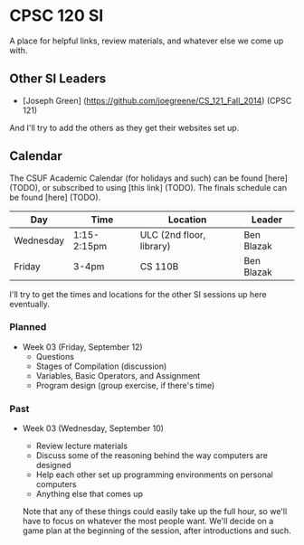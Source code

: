 # CPSC 120 SI

A place for helpful links, review materials, and whatever else we come up with.


## Other SI Leaders

- [Joseph Green] (https://github.com/joegreene/CS_121_Fall_2014) (CPSC 121)

<!-- TODO -->
And I'll try to add the others as they get their websites set up.


## Calendar

The CSUF Academic Calendar (for holidays and such) can be found [here] (TODO),
or subscribed to using [this link] (TODO).  The finals schedule can be found
[here] (TODO).

|    Day    |    Time     |         Location         |   Leader   |
| --------- | ----------- | ------------------------ | ---------- |
| Wednesday | 1:15-2:15pm | ULC (2nd floor, library) | Ben Blazak |
| Friday    | 3-4pm       | CS 110B                  | Ben Blazak |

<!-- TODO -->
I'll try to get the times and locations for the other SI sessions up here
eventually.

### Planned

- Week 03 (Friday, September 12)
    - Questions
    - Stages of Compilation (discussion)
    - Variables, Basic Operators, and Assignment
    - Program design (group exercise, if there's time)

### Past

- Week 03 (Wednesday, September 10)
    - Review lecture materials
    - Discuss some of the reasoning behind the way computers are designed
    - Help each other set up programming environments on personal computers
    - Anything else that comes up

  Note that any of these things could easily take up the full hour, so we'll
  have to focus on whatever the most people want.  We'll decide on a game plan
  at the beginning of the session, after introductions and such.

